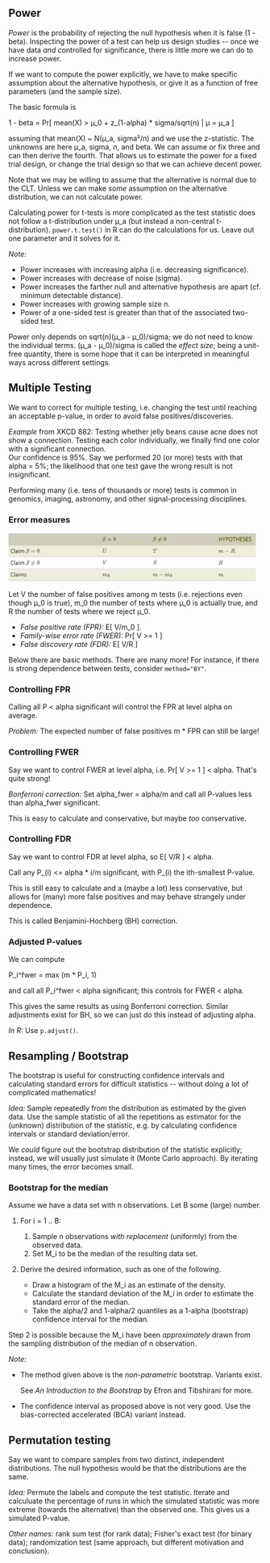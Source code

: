 ## Power

*Power* is the probability of rejecting the null hypothesis when it is false
(1 - beta).
Inspecting the power of a test can help us design studies -- once we have data
*and* controlled for significance, there is little more we can do to increase
power.

If we want to compute the power explicitly, we have to make specific assumption
about the alternative hypothesis, or give it as a function of free parameters
(and the sample size). 

The basic formula is

1 - beta = Pr[ mean(X) > µ_0 + z_(1-alpha) * sigma/sqrt(n) | µ = µ_a ]

assuming that mean(X) ~ N(µ_a, sigma²/n) and we use the z-statistic.
The unknowns are here µ_a, sigma, n, and beta.
We can assume or fix three and can then derive the fourth.
That allows us to estimate the power for a fixed trial design,
or change the trial design so that we can achieve decent power.

Note that we may be willing to assume that the alternative is normal due
to the CLT. Unless we can make *some* assumption on the alternative distribution,
we can not calculate power.

Calculating power for t-tests is more complicated as the test statistic
does not follow a t-distribution under µ_a (but instead a non-central t-distribution). 
`power.t.test()` in R can do the calculations for us.
Leave out one parameter and it solves for it.

*Note:* 

 * Power increases with increasing alpha (i.e. decreasing significance). 
 * Power increases with decrease of noise (sigma). 
 * Power increases the farther null and alternative hypothesis are apart
    (cf. minimum detectable distance).
 * Power increases with growing sample size n.
 * Power of a one-sided test is greater than that of the associated two-sided test.
 
Power only depends on sqrt(n)(µ_a - µ_0)/sigma; we do not need to know the
individual terms. (µ_a - µ_0)/sigma is called the *effect size*; being a unit-free
quantity, there is some hope that it can be interpreted in meaningful ways across
different settings.



## Multiple Testing

We want to correct for multiple testing, i.e. changing the test until reaching
an acceptable p-value, in order to avoid false positives/discoveries.

*Example* from XKCD 882: Testing whether jelly beans cause acne does not
show a connection. Testing each color individually, we finally find one color
with a significant connection.  
Our confidence is 95%. Say we performed 20 (or more) tests with that alpha = 5%;
the likelihood that one test gave the wrong result is not insignificant.

Performing many (i.e. tens of thousands or more) tests is common in genomics,
imaging, astronomy, and other signal-processing disciplines.


### Error measures

![](errortypes.png)

Let V the number of false positives among m tests 
(i.e. rejections even though µ_0 is true), 
m_0 the number of tests where µ_0 is actually true, 
and R the number of tests where we reject µ_0.

 * *False positive rate (FPR):* E[ V/m_0 ].
 * *Family-wise error rate (FWER):* Pr[ V >= 1 ]
 * *False discovery rate (FDR):* E[ V/R ]

Below there are basic methods. There are many more!
For instance, if there is strong dependence between tests, consider
`method="BY"`.


### Controlling FPR

Calling all P < alpha significant will control the FPR at level alpha on
average.

*Problem:* The expected number of false positives m * FPR can still be large!


### Controlling FWER

Say we want to control FWER at level alpha, i.e. Pr[ V >= 1 ] < alpha.
That's quite strong!

*Bonferroni correction:*
Set alpha_fwer = alpha/m and 
call all P-values less than alpha_fwer significant.

This is easy to calculate and conservative, 
but maybe *too* conservative.


### Controlling FDR

Say we want to control FDR at level alpha, so E[ V/R ] < alpha.

Call any P_(i) <= alpha * i/m significant, with P_(i) the ith-smallest P-value.

This is still easy to calculate and a (maybe a lot) less conservative,
but allows for (many) more false positives and may behave strangely under dependence.

This is called Benjamini-Hochberg (BH) correction.


### Adjusted P-values

We can compute

P_i^fwer = max (m * P_i, 1)

and call all P_i^fwer < alpha significant; this controls for FWER < alpha.

This gives the same results as using Bonferroni correction.
Similar adjustments exist for BH, so we can just do this instead of adjusting
alpha.

*In R:* Use `p.adjust()`.




## Resampling / Bootstrap

The bootstrap is useful for constructing confidence intervals and calculating
standard errors for difficult statistics -- without doing a lot of
complicated mathematics!

*Idea:* Sample repeatedly from the distribution as estimated by the given data.
Use the sample statistic of all the repetitions as estimator for the 
(unknown) distribution of the statistic, e.g. by calculating confidence intervals
or standard deviation/error.

We *could* figure out the bootstrap distribution of the statistic explicitly;
instead, we will usually just simulate it (Monte Carlo approach).
By iterating many times, the error becomes small.


### Bootstrap for the median

Assume we have a data set with n observations. Let B some (large) number.

 1. For i = 1 .. B:
 
    1. Sample n observations *with replacement* (uniformly) from the observed data.
    2. Set M_i to be the median of the resulting data set.
    
 2. Derive the desired information, such as one of the following.
 
     * Draw a histogram of the M_i as an estimate of the density.
     * Calculate the standard deviation of the M_i in order to estimate the
        standard error of the median.
     * Take the alpha/2 and 1-alpha/2 quantiles as a 1-alpha (bootstrap)
        confidence interval for the median.
    
Step 2 is possible because the M_i have been *approximately* drawn from the sampling
distribution of the median of n observation.

*Note:* 

 * The method given above is the *non-parametric* bootstrap. Variants exist.
 
    See *An Introduction to the Bootstrap* by Efron and Tibshirani for more.
 * The confidence interval as proposed above is not very good.
    Use the bias-corrected accelerated (BCA) variant instead.
    
    
    
## Permutation testing

Say we want to compare samples from two distinct, independent distributions.
The null hypothesis would be that the distributions are the same.

*Idea:* 
Permute the labels and compute the test statistic. 
Iterate and calculuate the percentage of runs in which the simulated statistic
was more extreme (towards the alternative) than the observed one.
This gives us a simulated P-value.

*Other names:* 
rank sum test (for rank data); 
Fisher's exact test (for binary data);
randomization test (same approach, but different motivation and conclusion).

